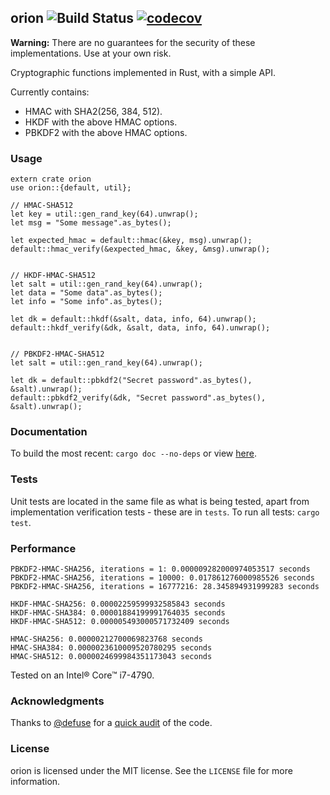 ## orion ![Build Status](https://travis-ci.org/brycx/orion.svg?branch=master) [![codecov](https://codecov.io/gh/brycx/orion/branch/master/graph/badge.svg)](https://codecov.io/gh/brycx/orion)

**Warning:** There are no guarantees for the security of these implementations. Use at your own risk.

Cryptographic functions implemented in Rust, with a simple API.

Currently contains:
* HMAC with SHA2(256, 384, 512).
* HKDF with the above HMAC options.
* PBKDF2 with the above HMAC options.

### Usage
```
extern crate orion
use orion::{default, util};

// HMAC-SHA512
let key = util::gen_rand_key(64).unwrap();
let msg = "Some message".as_bytes();

let expected_hmac = default::hmac(&key, msg).unwrap();
default::hmac_verify(&expected_hmac, &key, &msg).unwrap();


// HKDF-HMAC-SHA512
let salt = util::gen_rand_key(64).unwrap();
let data = "Some data".as_bytes();
let info = "Some info".as_bytes();

let dk = default::hkdf(&salt, data, info, 64).unwrap();
default::hkdf_verify(&dk, &salt, data, info, 64).unwrap();


// PBKDF2-HMAC-SHA512
let salt = util::gen_rand_key(64).unwrap();

let dk = default::pbkdf2("Secret password".as_bytes(), &salt).unwrap();
default::pbkdf2_verify(&dk, "Secret password".as_bytes(), &salt).unwrap();
```


### Documentation
To build the most recent: ```cargo doc --no-deps``` or view [here](https://docs.rs/orion).

### Tests
Unit tests are located in the same file as what is being tested, apart from implementation verification tests - these are in `tests`.
To run all tests: `cargo test`.

### Performance
```
PBKDF2-HMAC-SHA256, iterations = 1: 0.000009282000974053517 seconds
PBKDF2-HMAC-SHA256, iterations = 10000: 0.017861276000985526 seconds
PBKDF2-HMAC-SHA256, iterations = 16777216: 28.345894931999283 seconds

HKDF-HMAC-SHA256: 0.00002259599932585843 seconds
HKDF-HMAC-SHA384: 0.00001884199991764035 seconds
HKDF-HMAC-SHA512: 0.000005493000571732409 seconds

HMAC-SHA256: 0.00000212700069823768 seconds
HMAC-SHA384: 0.0000023610009520780295 seconds
HMAC-SHA512: 0.0000024699984351173043 seconds
```
Tested on an Intel® Core™ i7-4790.
### Acknowledgments
Thanks to [@defuse](https://github.com/defuse) for a [quick audit](https://github.com/brycx/orion/issues/3) of the code.

### License
orion is licensed under the MIT license. See the `LICENSE` file for more information.
